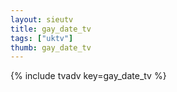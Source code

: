 ```yaml
--- 
layout: sieutv
title: gay_date_tv
tags: ["uktv"]
thumb: gay_date_tv
---
```

{% include tvadv key=gay_date_tv %}
